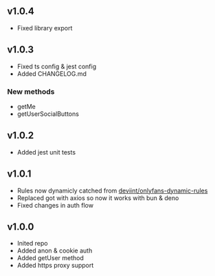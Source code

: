 ## v1.0.4
- Fixed library export
## v1.0.3
- Fixed ts config & jest config
- Added CHANGELOG.md
### New methods
- getMe
- getUserSocialButtons
## v1.0.2
- Added jest unit tests
## v1.0.1
- Rules now dynamicly catched from [deviint/onlyfans-dynamic-rules](https://github.com/deviint/onlyfans-dynamic-rules)
- Replaced got with axios so now it works with bun & deno
- Fixed changes in auth flow
## v1.0.0
- Inited repo
- Added anon & cookie auth
- Added getUser method
- Added https proxy support